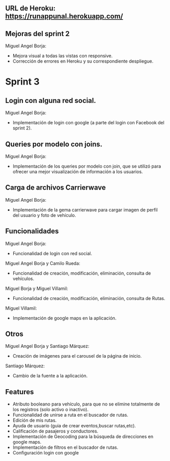 ## URL de Heroku: https://runappunal.herokuapp.com/

## Mejoras del sprint 2

Miguel Angel Borja:

* Mejora visual a todas las vistas con responsive.
* Corrección de errores en Heroku y su correspondiente despliegue.

# Sprint 3

## Login con alguna red social.

Miguel Angel Borja:
* Implementación de login con google (a parte del login con Facebook del sprint 2).

## Queries por modelo con joins.

Miguel Angel Borja:
* Implementación de los queries por modelo con join, que se utilizó para ofrecer una mejor visualización de información a los usuarios.

## Carga de archivos Carrierwave

Miguel Angel Borja:
* Implementación de la gema carrierwave para cargar imagen de perfil del usuario y foto de vehículo.

## Funcionalidades

Miguel Angel Borja:
* Funcionalidad de login con red social.

Miguel Angel Borja y Camilo Rueda:
* Funcionalidad de creación, modificación, eliminación, consulta de vehículos.

Miguel Borja y Miguel Villamil:
* Funcionalidad de creación, modificación, eliminación, consulta de Rutas.

Miguel Villamil:
* Implementación de google maps en la aplicación.

## Otros

Miguel Angel Borja y Santiago Márquez:
* Creación de imágenes para el carousel de la página de inicio.

Santiago Márquez:
* Cambio de la fuente a la aplicación.

## Features

* Atributo booleano para vehículo, para que no se elimine totalmente de los registros (solo activo o inactivo).
* Funcionalidad de unirse a ruta en el buscador de rutas.
* Edición de mis rutas.
* Ayuda de usuario (guia de crear eventos,buscar rutas,etc).
* Calificación de pasajeros y conductores.
* Implementación de Geocoding para la búsqueda de direcciones en google maps.
* Implementación de filtros en el buscador de rutas.
* Configuración login con google